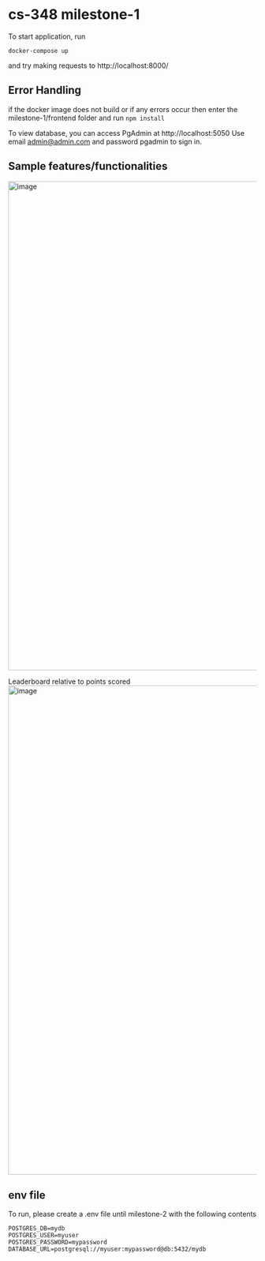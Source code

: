 # cs-348 milestone-1

To start application, run

`docker-compose up`

and try making requests to http://localhost:8000/

## Error Handling
if the docker image does not build or if any errors occur then enter the milestone-1/frontend folder and run 
`npm install`


To view database, you can access PgAdmin at http://localhost:5050
Use email admin@admin.com and password pgadmin to sign in.

## Sample features/functionalities
<img width="991" alt="image" src="https://github.com/user-attachments/assets/4f466075-2cb1-4bd0-841a-36e7cc434c28" />

Leaderboard relative to points scored
<img width="991" alt="image" src="https://github.com/user-attachments/assets/bb58e096-4221-49ca-adf2-582942191b06" />

## env file
To run, please create a .env file until milestone-2 with the following contents
```
POSTGRES_DB=mydb
POSTGRES_USER=myuser
POSTGRES_PASSWORD=mypassword
DATABASE_URL=postgresql://myuser:mypassword@db:5432/mydb
```